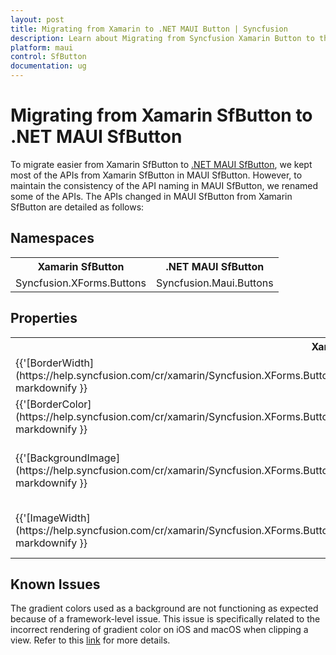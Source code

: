 ```yaml
---
layout: post
title: Migrating from Xamarin to .NET MAUI Button | Syncfusion 
description: Learn about Migrating from Syncfusion Xamarin Button to the Syncfusion .NET MAUI Button control and more here.
platform: maui
control: SfButton
documentation: ug
---  
```


# Migrating from Xamarin SfButton to .NET MAUI SfButton 

To migrate easier from Xamarin SfButton to [.NET MAUI SfButton](https://www.syncfusion.com/maui-controls/maui-button), we kept most of the APIs from Xamarin SfButton in MAUI SfButton. However, to maintain the consistency of the API naming in MAUI SfButton, we renamed some of the APIs. The APIs changed in MAUI SfButton from Xamarin SfButton are detailed as follows:

## Namespaces 

<table>
<tr>
<th>Xamarin SfButton</th>
<th>.NET MAUI SfButton</th></tr>
<tr>
<td>Syncfusion.XForms.Buttons</td>
<td>Syncfusion.Maui.Buttons</td></tr>
</table>

## Properties

<table> 
<tr>
<th>Xamarin SfButton</th>
<th>.NET MAUI SfButton</th>
<th>Description</th></tr>
<tr>
<td> {{'[BorderWidth](https://help.syncfusion.com/cr/xamarin/Syncfusion.XForms.Buttons.SfButton.html#Syncfusion_XForms_Buttons_SfButton_BorderWidth)'| markdownify }}</td>
<td> {{'[StrokeThickness](https://help.syncfusion.com/cr/maui/Syncfusion.Maui.Core.ButtonBase.html#Syncfusion_Maui_Core_ButtonBase_StrokeThickness)'| markdownify }}</td>
<td>Gets or sets the stroke thickness.</td></tr>
<tr>
<td> {{'[BorderColor](https://help.syncfusion.com/cr/xamarin/Syncfusion.XForms.Buttons.SfButton.html#Syncfusion_XForms_Buttons_SfButton_BorderColor)'| markdownify }}</td>
<td> {{'[Stroke](https://help.syncfusion.com/cr/maui/Syncfusion.Maui.Core.ButtonBase.html#Syncfusion_Maui_Core_ButtonBase_Stroke)'| markdownify }}</td>
<td>Gets or sets the color of the border.</td></tr>
<tr>
<td> {{'[BackgroundImage](https://help.syncfusion.com/cr/xamarin/Syncfusion.XForms.Buttons.SfButton.html#Syncfusion_XForms_Buttons_SfButton_BackgroundImage)'| markdownify }}</td>
<td> {{'[BackgroundImageSource](https://help.syncfusion.com/cr/maui/Syncfusion.Maui.Core.ButtonBase.html#Syncfusion_Maui_Core_ButtonBase_BackgroundImageSource)'| markdownify }} </td>
<td>Gets or sets the background image in Button.</td></tr>
<tr>
<td> {{'[ImageWidth](https://help.syncfusion.com/cr/xamarin/Syncfusion.XForms.Buttons.SfButton.html#Syncfusion_XForms_Buttons_SfButton_ImageWidth)'| markdownify }}</td>
<td> {{'[ImageSize](https://help.syncfusion.com/cr/maui/Syncfusion.Maui.Core.ButtonBase.html#Syncfusion_Maui_Core_ButtonBase_ImageSize)'| markdownify }}</td>
<td>Gets or sets the image size in Button.</td></tr>
</table> 

## Known Issues

The gradient colors used as a background are not functioning as expected because of a framework-level issue. This issue is specifically related to the incorrect rendering of gradient color on iOS and macOS when clipping a view. Refer to this [link](https://github.com/dotnet/maui/issues/18671) for more details.
